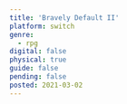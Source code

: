 ```yaml
---
title: 'Bravely Default II'
platform: switch
genre:
  - rpg
digital: false
physical: true
guide: false
pending: false
posted: 2021-03-02
---
```

